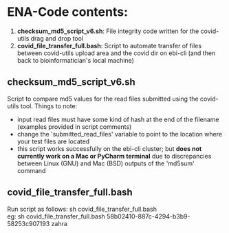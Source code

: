 # ENA-Code contents:
1. **checksum_md5_script_v6.sh**: File integrity code written for the covid-utils drag and drop tool
2. **covid_file_transfer_full.bash**: Script to automate transfer of files between covid-utils upload area and the covid dir on ebi-cli (and then back to bioinformatician's local machine)

## checksum_md5_script_v6.sh
Script to compare md5 values for the read files submitted using the covid-utils tool.
Things to note:
- input read files must have some kind of hash at the end of the filename (examples provided in script comments) 
- change the 'submitted_read_files' variable to point to the location where your test files are located
- this script works successfully on the ebi-cli cluster; but **does not currently work on a Mac or PyCharm terminal** due to discrepancies between Linux (GNU) and Mac (BSD) outputs of the 'md5sum' command

## covid_file_transfer_full.bash
Run script as follows: sh covid_file_transfer_full.bash <UUID> <username>  
  eg: sh covid_file_transfer_full.bash 58b02410-887c-4294-b3b9-58253c907193 zahra
